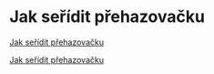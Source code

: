 # Jak seřídit přehazovačku

[Jak seřídit přehazovačku](http://www.youtube.com/watch?v=SjJfKO_tAo0)

[Jak seřídit přehazovačku](http://www.youtube.com/watch?v=ZTprZHCwoNc)
